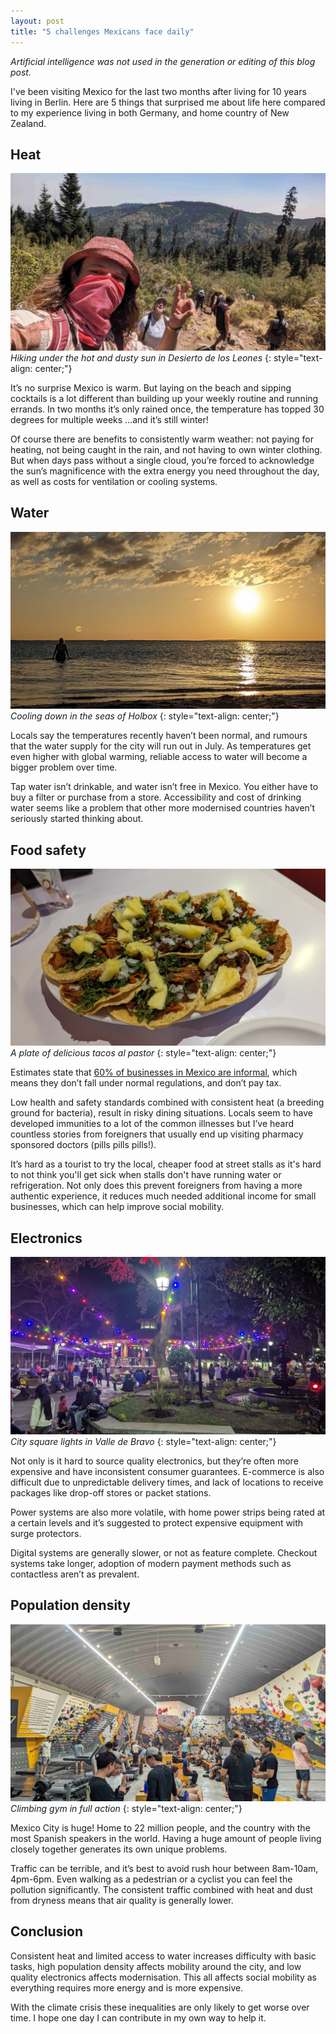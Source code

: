 ```yaml
---
layout: post
title: "5 challenges Mexicans face daily"
---
```


*Artificial intelligence was not used in the generation or editing of this blog post.*

I've been visiting Mexico for the last two months after living for 10 years living in Berlin. Here are 5 things that surprised me about life here compared to my experience living in both Germany, and home country of New Zealand.

## Heat

![Opportunities in Mexico heat](/assets/opportunities-in-mexico/opportunities-in-mexico-heat.jpg)
*Hiking under the hot and dusty sun in Desierto de los Leones*
{: style="text-align: center;"}

It’s no surprise Mexico is warm. But laying on the beach and sipping cocktails is a lot different than building up your weekly routine and running errands. In two months it’s only rained once, the temperature has topped 30 degrees for multiple weeks …and it’s still winter!

Of course there are benefits to consistently warm weather: not paying for heating, not being caught in the rain, and not having to own winter clothing. But when days pass without a single cloud, you’re forced to acknowledge the sun’s magnificence with the extra energy you need throughout the day, as well as costs for ventilation or cooling systems.

## Water

![Opportunities in Mexico water](/assets/opportunities-in-mexico/opportunities-in-mexico-water.jpg)
*Cooling down in the seas of Holbox*
{: style="text-align: center;"}

Locals say the temperatures recently haven’t been normal, and rumours that the water supply for the city will run out in July. As temperatures get even higher with global warming, reliable access to water will become a bigger problem over time.

Tap water isn’t drinkable, and water isn’t free in Mexico. You either have to buy a filter or purchase from a store. Accessibility and cost of drinking water seems like a problem that other more modernised countries haven’t seriously started thinking about.

## Food safety

![Opportunities in Mexico food](/assets/opportunities-in-mexico/opportunities-in-mexico-food.jpg)
*A plate of delicious tacos al pastor*
{: style="text-align: center;"}

Estimates state that [60% of businesses in Mexico are informal](https://www.ilo.org/americas/sala-de-prensa/WCMS_245889/lang--en/index.htm), which means they don’t fall under normal regulations, and don’t pay tax.

Low health and safety standards combined with consistent heat (a breeding ground for bacteria), result in risky dining situations. Locals seem to have developed immunities to a lot of the common illnesses but I’ve heard countless stories from foreigners that usually end up visiting pharmacy sponsored doctors (pills pills pills!).

It’s hard as a tourist to try the local, cheaper food at street stalls as it's hard to not think you'll get sick when stalls don't have running water or refrigeration. Not only does this prevent foreigners from having a more authentic experience, it reduces much needed additional income for small businesses, which can help improve social mobility.

## Electronics

![Opportunities in Mexico electronics](/assets/opportunities-in-mexico/opportunities-in-mexico-electronics.jpg)
*City square lights in Valle de Bravo*
{: style="text-align: center;"}

Not only is it hard to source quality electronics, but they’re often more expensive and have inconsistent consumer guarantees. E-commerce is also difficult due to unpredictable delivery times, and lack of locations to receive packages like drop-off stores or packet stations.

Power systems are also more volatile, with home power strips being rated at a certain levels and it’s suggested to protect expensive equipment with surge protectors.

Digital systems are generally slower, or not as feature complete. Checkout systems take longer, adoption of modern payment methods such as contactless aren’t as prevalent.

## Population density

![Opportunities in Mexico population](/assets/opportunities-in-mexico/opportunities-in-mexico-population.jpg)
*Climbing gym in full action*
{: style="text-align: center;"}

Mexico City is huge! Home to 22 million people, and the country with the most Spanish speakers in the world. Having a huge amount of people living closely together generates its own unique problems.

Traffic can be terrible, and it’s best to avoid rush hour between 8am-10am, 4pm-6pm. Even walking as a pedestrian or a cyclist you can feel the pollution significantly. The consistent traffic combined with heat and dust from dryness means that air quality is generally lower. 

## Conclusion

Consistent heat and limited access to water increases difficulty with basic tasks, high population density affects mobility around the city, and low quality electronics affects modernisation. This all affects social mobility as everything requires more energy and is more expensive.

With the climate crisis these inequalities are only likely to get worse over time. I hope one day I can contribute in my own way to help it.
